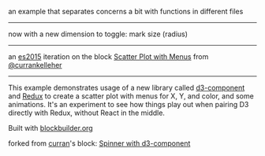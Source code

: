 an example that separates concerns a bit with functions in different files

---

now with a new dimension to toggle: mark size (radius)

---

an [es2015](https://babeljs.io/learn-es2015/) iteration on the block [Scatter Plot with Menus](http://bl.ocks.org/curran/8c131a74b85d0bb0246233de2cff3f52) from [@currankelleher](https://twitter.com/currankelleher)

---

This example demonstrates usage of a new library called [d3-component](https://github.com/curran/d3-component) and [Redux](http://redux.js.org/) to create a scatter plot with menus for X, Y, and color, and some animations. It's an experiment to see how things play out when pairing D3 directly with Redux, without React in the middle.

Built with [blockbuilder.org](http://blockbuilder.org)

forked from <a href='http://bl.ocks.org/curran/'>curran</a>'s block: <a href='http://bl.ocks.org/curran/685fa8300650c4324d571c6b0ecc55de'>Spinner with d3-component</a>
